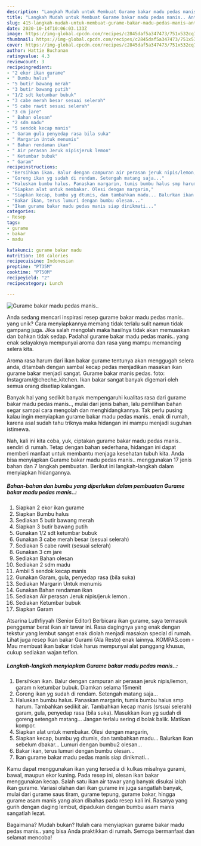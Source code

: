 ```yaml
---
description: "Langkah Mudah untuk Membuat Gurame bakar madu pedas manis.. Anti Gagal"
title: "Langkah Mudah untuk Membuat Gurame bakar madu pedas manis.. Anti Gagal"
slug: 415-langkah-mudah-untuk-membuat-gurame-bakar-madu-pedas-manis-anti-gagal
date: 2020-10-14T10:06:03.133Z
image: https://img-global.cpcdn.com/recipes/c2845daf5a347473/751x532cq70/gurame-bakar-madu-pedas-manis-foto-resep-utama.jpg
thumbnail: https://img-global.cpcdn.com/recipes/c2845daf5a347473/751x532cq70/gurame-bakar-madu-pedas-manis-foto-resep-utama.jpg
cover: https://img-global.cpcdn.com/recipes/c2845daf5a347473/751x532cq70/gurame-bakar-madu-pedas-manis-foto-resep-utama.jpg
author: Hattie Buchanan
ratingvalue: 4.3
reviewcount: 3
recipeingredient:
- "2 ekor ikan gurame"
- " Bumbu halus"
- "5 butir bawang merah"
- "3 butir bawang putih"
- "1/2 sdt ketumbar bubuk"
- "3 cabe merah besar sesuai selerah"
- "5 cabe rawit sesuai selerah"
- "3 cm jare"
- " Bahan olesan"
- "2 sdm madu"
- "5 sendok kecap manis"
- " Garam gula penyedap rasa bila suka"
- " Margarin Untuk menumis"
- " Bahan rendaman ikan"
- " Air perasan Jeruk nipisjeruk lemon"
- " Ketumbar bubuk"
- " Garam"
recipeinstructions:
- "Bersihkan ikan. Balur dengan campuran air perasan jeruk nipis/lemon, garam n ketumbar bubuk. Diamkan selama 15menit"
- "Goreng ikan yg sudah di rendam. Setengah matang saja..."
- "Haluskan bumbu halus. Panaskan margarin, tumis bumbu halus smp harum. Tambahkan sedikit air. Tambahkan kecap manis (srsuai selerah) garam, gula, penyedap rasa (bila suka). Masukkan ikan yg sudah di goreng setengah matang... Jangan terlalu sering d bolak balik. Matikan kompor."
- "Siapkan alat untuk membakar. Olesi dengan margarin,"
- "Siapkan kecap, bumbu yg dtumis, dan tambahkan madu... Balurkan ikan sebelum dbakar... Lumuri dengan bumbu2 olesan..."
- "Bakar ikan, terus lumuri dengan bumbu olesan..."
- "Ikan gurame bakar madu pedas manis siap dinikmati..."
categories:
- Resep
tags:
- gurame
- bakar
- madu

katakunci: gurame bakar madu 
nutrition: 108 calories
recipecuisine: Indonesian
preptime: "PT35M"
cooktime: "PT50M"
recipeyield: "2"
recipecategory: Lunch

---
```



![Gurame bakar madu pedas manis..](https://img-global.cpcdn.com/recipes/c2845daf5a347473/751x532cq70/gurame-bakar-madu-pedas-manis-foto-resep-utama.jpg)

Anda sedang mencari inspirasi resep gurame bakar madu pedas manis.. yang unik? Cara menyiapkannya memang tidak terlalu sulit namun tidak gampang juga. Jika salah mengolah maka hasilnya tidak akan memuaskan dan bahkan tidak sedap. Padahal gurame bakar madu pedas manis.. yang enak selayaknya mempunyai aroma dan rasa yang mampu memancing selera kita.

Aroma rasa harum dari ikan bakar gurame tentunya akan menggugah selera anda, ditambah dengan sambal kecap pedas menjadikan masakan ikan gurame bakar menjadi sangat. Gurame bakar manis pedas. foto: Instagram/@cheche_kitchen. Ikan bakar sangat banyak digemari oleh semua orang disetiap kalangan.

Banyak hal yang sedikit banyak mempengaruhi kualitas rasa dari gurame bakar madu pedas manis.., mulai dari jenis bahan, lalu pemilihan bahan segar sampai cara mengolah dan menghidangkannya. Tak perlu pusing kalau ingin menyiapkan gurame bakar madu pedas manis.. enak di rumah, karena asal sudah tahu triknya maka hidangan ini mampu menjadi suguhan istimewa.


Nah, kali ini kita coba, yuk, ciptakan gurame bakar madu pedas manis.. sendiri di rumah. Tetap dengan bahan sederhana, hidangan ini dapat memberi manfaat untuk membantu menjaga kesehatan tubuh kita. Anda bisa menyiapkan Gurame bakar madu pedas manis.. menggunakan 17 jenis bahan dan 7 langkah pembuatan. Berikut ini langkah-langkah dalam menyiapkan hidangannya.

<!--inarticleads1-->

##### Bahan-bahan dan bumbu yang diperlukan dalam pembuatan Gurame bakar madu pedas manis..:

1. Siapkan 2 ekor ikan gurame
1. Siapkan  Bumbu halus
1. Sediakan 5 butir bawang merah
1. Siapkan 3 butir bawang putih
1. Gunakan 1/2 sdt ketumbar bubuk
1. Gunakan 3 cabe merah besar (sesuai selerah)
1. Sediakan 5 cabe rawit (sesuai selerah)
1. Gunakan 3 cm jare
1. Sediakan  Bahan olesan
1. Sediakan 2 sdm madu
1. Ambil 5 sendok kecap manis
1. Gunakan  Garam, gula, penyedap rasa (bila suka)
1. Sediakan  Margarin Untuk menumis
1. Gunakan  Bahan rendaman ikan
1. Sediakan  Air perasan Jeruk nipis/jeruk lemon..
1. Sediakan  Ketumbar bubuk
1. Siapkan  Garam


Atsarina Luthfiyyah (Senior Editor) Berbicara ikan gurame, saya termasuk penggemar berat ikan air tawar ini. Rasa dagingnya yang enak dengan tekstur yang lembut sangat enak diolah menjadi masakan special di rumah. Lihat juga resep Ikan bakar Gurami (Ala Resto) enak lainnya. KOMPAS.com - Mau membuat ikan bakar tidak harus mempunyai alat panggang khusus, cukup sediakan wajan teflon. 

<!--inarticleads2-->

##### Langkah-langkah menyiapkan Gurame bakar madu pedas manis..:

1. Bersihkan ikan. Balur dengan campuran air perasan jeruk nipis/lemon, garam n ketumbar bubuk. Diamkan selama 15menit
1. Goreng ikan yg sudah di rendam. Setengah matang saja...
1. Haluskan bumbu halus. Panaskan margarin, tumis bumbu halus smp harum. Tambahkan sedikit air. Tambahkan kecap manis (srsuai selerah) garam, gula, penyedap rasa (bila suka). Masukkan ikan yg sudah di goreng setengah matang... Jangan terlalu sering d bolak balik. Matikan kompor.
1. Siapkan alat untuk membakar. Olesi dengan margarin,
1. Siapkan kecap, bumbu yg dtumis, dan tambahkan madu... Balurkan ikan sebelum dbakar... Lumuri dengan bumbu2 olesan...
1. Bakar ikan, terus lumuri dengan bumbu olesan...
1. Ikan gurame bakar madu pedas manis siap dinikmati...


Kamu dapat menggunakan ikan yang tersedia di kulkas misalnya gurami, bawal, maupun ekor kuning. Pada resep ini, olesan ikan bakar menggunakan kecap. Salah satu ikan air tawar yang banyak disukai ialah ikan gurame. Variasi olahan dari ikan gurame ini juga sangatlah banyak, mulai dari gurame saus tiram, gurame tepung, gurame bakar, hingga gurame asam manis yang akan dibahas pada resep kali ini. Rasanya yang gurih dengan daging lembut, dipadukan dengan bumbu asam manis sangatlah lezat. 

Bagaimana? Mudah bukan? Itulah cara menyiapkan gurame bakar madu pedas manis.. yang bisa Anda praktikkan di rumah. Semoga bermanfaat dan selamat mencoba!
